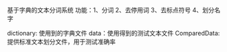 基于字典的文本分词系统
功能：1、分词
      2、去停用词
      3、去标点符号
      4、划分名字

dictionary: 使用到的字典文件
data：使用得到的测试文本文件
ComparedData:提供标准文本划分文件，用于测试准确率
